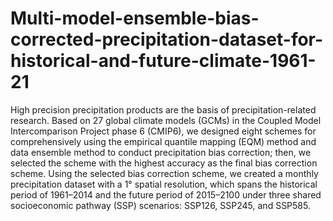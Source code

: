# Multi-model-ensemble-bias-corrected-precipitation-dataset-for-historical-and-future-climate-1961-21
High precision precipitation products are the basis of precipitation-related research. Based on 27 global climate models (GCMs) in the Coupled Model Intercomparison Project phase 6 (CMIP6), we designed eight schemes for comprehensively using the empirical quantile mapping (EQM) method and data ensemble method to conduct precipitation bias correction; then, we selected the scheme with the highest accuracy as the final bias correction scheme. Using the selected bias correction scheme, we created a monthly precipitation dataset with a 1° spatial resolution, which spans the historical period of 1961–2014 and the future period of 2015–2100 under three shared socioeconomic pathway (SSP) scenarios: SSP126, SSP245, and SSP585.
